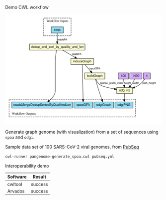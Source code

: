 Demo CWL workflow

![](pangenome-generate_spoa.svg)

Generate graph genome (with visualization) from a set of sequences using `spoa` and `odgi`.

Sample data set of 100 SARS-CoV-2 viral genomes, from [PubSeq](http://covid-19.genenetwork.org/)

```
cwl-runner pangenome-generate_spoa.cwl pubseq.yml
```

Interoperability demo

|Software|Result|
|--------|-----------|
|cwltool|success|
|Arvados|success|
